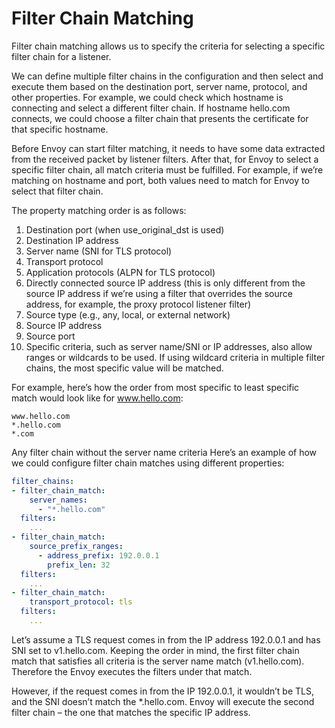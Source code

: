 # Filter Chain Matching
Filter chain matching allows us to specify the criteria for selecting a specific filter chain for a listener.

We can define multiple filter chains in the configuration and then select and execute them based on the destination port, server name, protocol, and other properties. For example, we could check which hostname is connecting and select a different filter chain. If hostname hello.com connects, we could choose a filter chain that presents the certificate for that specific hostname.

Before Envoy can start filter matching, it needs to have some data extracted from the received packet by listener filters. After that, for Envoy to select a specific filter chain, all match criteria must be fulfilled. For example, if we’re matching on hostname and port, both values need to match for Envoy to select that filter chain.

The property matching order is as follows:

1. Destination port (when use_original_dst is used)
2. Destination IP address
3. Server name (SNI for TLS protocol)
4. Transport protocol
5. Application protocols (ALPN for TLS protocol)
6. Directly connected source IP address (this is only different from the source IP address if we’re using a filter that overrides the source address, for example, the proxy protocol listener filter)
7. Source type (e.g., any, local, or external network)
8. Source IP address
9. Source port
10. Specific criteria, such as server name/SNI or IP addresses, also allow ranges or wildcards to be used. If using wildcard criteria in multiple filter chains, the most specific value will be matched.


For example, here’s how the order from most specific to least specific match would look like for www.hello.com:

```
www.hello.com
*.hello.com
*.com
```

Any filter chain without the server name criteria
Here’s an example of how we could configure filter chain matches using different properties:

```yaml
filter_chains:
- filter_chain_match:
    server_names:
      - "*.hello.com"
  filters:
    ...
- filter_chain_match:
    source_prefix_ranges:
      - address_prefix: 192.0.0.1
        prefix_len: 32
  filters:
    ...
- filter_chain_match:
    transport_protocol: tls
  filters:
    ...
```

Let’s assume a TLS request comes in from the IP address 192.0.0.1 and has SNI set to v1.hello.com. Keeping the order in mind, the first filter chain match that satisfies all criteria is the server name match (v1.hello.com). Therefore the Envoy executes the filters under that match.

However, if the request comes in from the IP 192.0.0.1, it wouldn’t be TLS, and the SNI doesn’t match the *.hello.com. Envoy will execute the second filter chain – the one that matches the specific IP address.